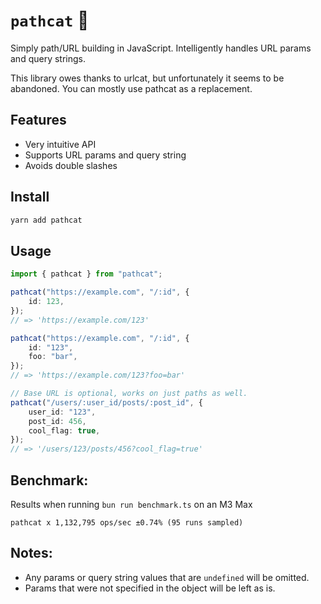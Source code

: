 # `pathcat` 🐾

Simply path/URL building in JavaScript. Intelligently handles URL params and query strings.

This library owes thanks to urlcat, but unfortunately it seems to be abandoned. You can mostly use pathcat as a replacement.

## Features

- Very intuitive API
- Supports URL params and query string
- Avoids double slashes

## Install

```sh
yarn add pathcat
```

## Usage

```typescript
import { pathcat } from "pathcat";

pathcat("https://example.com", "/:id", {
	id: 123,
});
// => 'https://example.com/123'

pathcat("https://example.com", "/:id", {
	id: "123",
	foo: "bar",
});
// => 'https://example.com/123?foo=bar'

// Base URL is optional, works on just paths as well.
pathcat("/users/:user_id/posts/:post_id", {
	user_id: "123",
	post_id: 456,
	cool_flag: true,
});
// => '/users/123/posts/456?cool_flag=true'
```

## Benchmark:

Results when running `bun run benchmark.ts` on an M3 Max

```
pathcat x 1,132,795 ops/sec ±0.74% (95 runs sampled)
```

## Notes:

- Any params or query string values that are `undefined` will be omitted.
- Params that were not specified in the object will be left as is.
